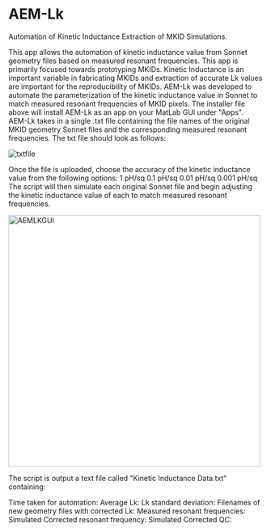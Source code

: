 # AEM-Lk
Automation of Kinetic Inductance Extraction of MKID Simulations.

This app allows the automation of kinetic inductance value from Sonnet geometry files based on measured resonant frequencies.
This app is primarily focused towards prototyping MKIDs.
Kinetic Inductance is an important variable in fabricating MKIDs and extraction of accurate Lk values are important for the reproducibility of MKIDs.
AEM-Lk was developed to automate the parameterization of the kinetic inductance value in Sonnet to match measured resonant frequencies of MKID pixels.
The installer file above will install AEM-Lk as an app on your MatLab GUI under "Apps".
AEM-Lk takes in a single .txt file containing the file names of the original MKID geometry Sonnet files and the corresponding measured resonant frequencies. The txt file should look as follows:

![txtfile](https://github.com/scathalmca/AEM-Lk/assets/92909628/22976773-c246-4f27-8f15-710388fc0cf1)

Once the file is uploaded, choose the accuracy of the kinetic inductance value from the following options:
1 pH/sq
0.1 pH/sq
0.01 pH/sq
0.001 pH/sq
The script will then simulate each original Sonnet file and begin adjusting the kinetic inductance value of each to match measured resonant frequencies.

<img width="498" alt="AEMLKGUI" src="https://github.com/scathalmca/AEM-Lk/assets/92909628/e65fb3dc-20e8-4830-a4d6-30b5bbd0b54d">

The script is output a text file called "Kinetic Inductance Data.txt" containing:

Time taken for automation:
Average Lk:
Lk standard deviation:
Filenames of new geometry files with corrected Lk:
Measured resonant frequencies:
Simulated Corrected resonant frequency:
Simulated Corrected QC:


